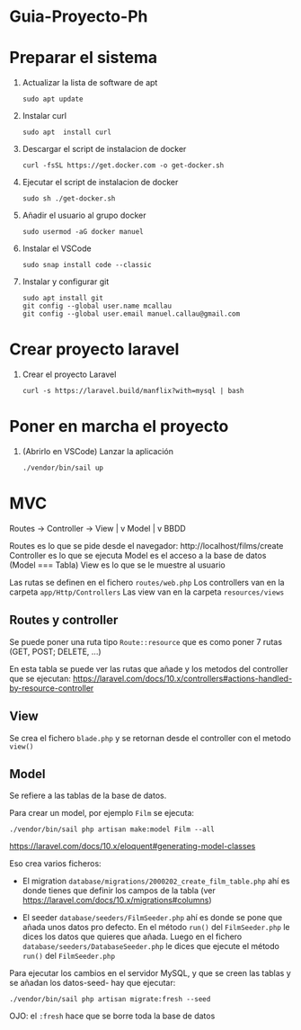 # Guia-Proyecto-Ph

# Preparar el sistema

1.  Actualizar la lista de software de apt
    ```
    sudo apt update
    ```
1.  Instalar curl
    ```
    sudo apt  install curl
    ```
1.  Descargar el script de instalacion de docker
    ```
    curl -fsSL https://get.docker.com -o get-docker.sh
    ```
1. Ejecutar el script de instalacion de docker
    ```
    sudo sh ./get-docker.sh
    ```  
1. Añadir el usuario al grupo docker
    ``` 
    sudo usermod -aG docker manuel
    ```

1. Instalar el VSCode
    ```
    sudo snap install code --classic
    ``` 

1. Instalar y configurar git
    ```
    sudo apt install git
    git config --global user.name mcallau
    git config --global user.email manuel.callau@gmail.com
    ```

# Crear proyecto laravel

1. Crear el proyecto Laravel
    ```
    curl -s https://laravel.build/manflix?with=mysql | bash
    ```
# Poner en marcha el proyecto 

1. (Abrirlo en VSCode) Lanzar la aplicación
    ```
    ./vendor/bin/sail up
    ```

# MVC

Routes -> Controller -> View
            |
            v
          Model
            |
            v
           BBDD

Routes es lo que se pide desde el navegador: http://localhost/films/create
Controller es lo que se ejecuta
    Model es el acceso a la base de datos  (Model === Tabla)
View es lo que se le muestre al usuario

Las rutas se definen en el fichero `routes/web.php`
Los controllers van en la carpeta `app/Http/Controllers`
Las view van en la carpeta `resources/views`

## Routes y controller

Se puede poner una ruta tipo `Route::resource` que es como poner 7 rutas (GET, POST; DELETE, ...)

En esta tabla se puede ver las rutas que añade y los metodos del controller que se ejecutan:
https://laravel.com/docs/10.x/controllers#actions-handled-by-resource-controller

## View

Se crea el fichero `blade.php` y se retornan desde el controller con el metodo `view()`

## Model

Se refiere a las tablas de la base de datos.

Para crear un model, por ejemplo `Film` se ejecuta:
```
./vendor/bin/sail php artisan make:model Film --all
```
https://laravel.com/docs/10.x/eloquent#generating-model-classes

Eso crea varios ficheros:

- El migration `database/migrations/2000202_create_film_table.php` ahí es donde tienes que definir los campos de la tabla (ver https://laravel.com/docs/10.x/migrations#columns)

- El seeder `database/seeders/FilmSeeder.php` ahí es donde se pone que añada unos datos pro defecto. En el método `run()` del `FilmSeeder.php` le dices los datos que quieres que añada.
Luego en el fichero `database/seeders/DatabaseSeeder.php` le dices que ejecute el método `run()` del `FilmSeeder.php`


Para ejecutar los cambios en el servidor MySQL, y que se creen las tablas y se añadan los datos-seed- hay que ejecutar:

```
./vendor/bin/sail php artisan migrate:fresh --seed
```

OJO: el `:fresh` hace que se borre toda la base de datos

